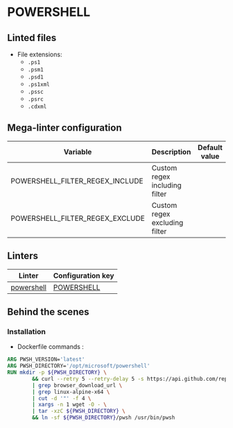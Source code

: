 <!-- markdownlint-disable MD003 MD020 MD033 MD041 -->
<!-- Generated by .automation/build.py, please do not update manually -->
# POWERSHELL

## Linted files

- File extensions:
  - `.ps1`
  - `.psm1`
  - `.psd1`
  - `.ps1xml`
  - `.pssc`
  - `.psrc`
  - `.cdxml`

## Mega-linter configuration

| Variable | Description | Default value |
| ----------------- | -------------- | -------------- |
| POWERSHELL_FILTER_REGEX_INCLUDE | Custom regex including filter |  |
| POWERSHELL_FILTER_REGEX_EXCLUDE | Custom regex excluding filter |  |

## Linters

| Linter | Configuration key |
| ------ | ----------------- |
| [powershell](powershell_powershell.md) | [POWERSHELL](powershell_powershell.md) |

## Behind the scenes

### Installation

- Dockerfile commands :
```dockerfile
ARG PWSH_VERSION='latest'
ARG PWSH_DIRECTORY='/opt/microsoft/powershell'
RUN mkdir -p ${PWSH_DIRECTORY} \
        && curl --retry 5 --retry-delay 5 -s https://api.github.com/repos/powershell/powershell/releases/${PWSH_VERSION} \
        | grep browser_download_url \
        | grep linux-alpine-x64 \
        | cut -d '"' -f 4 \
        | xargs -n 1 wget -O - \
        | tar -xzC ${PWSH_DIRECTORY} \
        && ln -sf ${PWSH_DIRECTORY}/pwsh /usr/bin/pwsh

```

